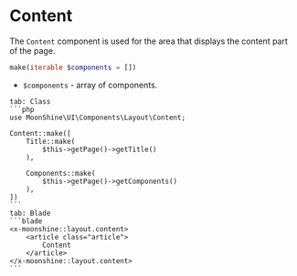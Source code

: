 # Content

The `Content` component is used for the area that displays the content part of the page.

```php
make(iterable $components = [])
```

- `$components` - array of components.

~~~tabs
tab: Class
```php
use MoonShine\UI\Components\Layout\Content;

Content::make([
    Title::make(
        $this->getPage()->getTitle()
    ),

    Components::make(
        $this->getPage()->getComponents()
    ),
])
```
tab: Blade
```blade
<x-moonshine::layout.content>
    <article class="article">
        Content
    </article>
</x-moonshine::layout.content>
```
~~~
